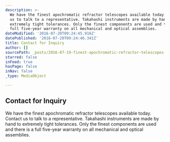 ```yaml
---
description: >-
  We have the finest apochromatic refractor telescopes available today.  Contact
  us to talk to a representative. Takahashi instruments are made by hand to
  extremely tight tolerances. Only the finest components are used and there is a
  full five-year warranty on all mechanical and optical assemblies.
dateModified: '2016-07-20T09:24:45.916Z'
datePublished: '2016-07-20T09:24:46.341Z'
title: Contact for Inquiry
author: []
sourcePath: _posts/2016-07-19-finest-apochromatic-refractor-telescopes-available-today.md
starred: false
inFeed: true
hasPage: false
inNav: false
_type: MediaObject

---
```

## Contact for Inquiry

We have the finest apochromatic refractor telescopes available today.   
Contact us to talk to a representative. Takahashi instruments are made by hand to extremely tight tolerances. Only the finest components are used and there is a full five-year warranty on all mechanical and optical assemblies.